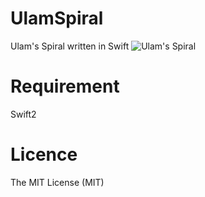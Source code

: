 # UlamSpiral
Ulam's Spiral written in Swift
![Ulam's Spiral](https://raw.githubusercontent.com/wiki/Tikk-Takk/Ulam-sSpiral/images/ulam's.gif)
# Requirement
Swift2

# Licence
The MIT License (MIT)
